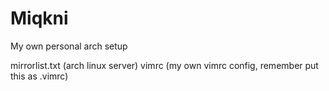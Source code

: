 # Miqkni
My own personal arch setup


mirrorlist.txt (arch linux server)
vimrc (my own vimrc config, remember put this as .vimrc)
